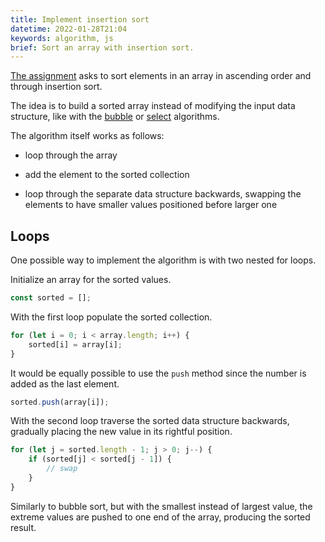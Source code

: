 ```yaml
---
title: Implement insertion sort
datetime: 2022-01-28T21:04
keywords: algorithm, js
brief: Sort an array with insertion sort.
---
```


[The assignment](https://www.freecodecamp.org/learn/coding-interview-prep/algorithms/implement-insertion-sort) asks to sort elements in an array in ascending order and through insertion sort.

The idea is to build a sorted array instead of modifying the input data structure, like with the [bubble](/blog/implement-bubble-sort) or [select](/blog/implement-select-sort) algorithms.

The algorithm itself works as follows:

- loop through the array

- add the element to the sorted collection

- loop through the separate data structure backwards, swapping the elements to have smaller values positioned before larger one

## Loops

One possible way to implement the algorithm is with two nested for loops.

Initialize an array for the sorted values.

```js
const sorted = [];
```

With the first loop populate the sorted collection.

```js
for (let i = 0; i < array.length; i++) {
	sorted[i] = array[i];
}
```

It would be equally possible to use the `push` method since the number is added as the last element.

```js
sorted.push(array[i]);
```

With the second loop traverse the sorted data structure backwards, gradually placing the new value in its rightful position.

```js
for (let j = sorted.length - 1; j > 0; j--) {
	if (sorted[j] < sorted[j - 1]) {
		// swap
	}
}
```

Similarly to bubble sort, but with the smallest instead of largest value, the extreme values are pushed to one end of the array, producing the sorted result.
